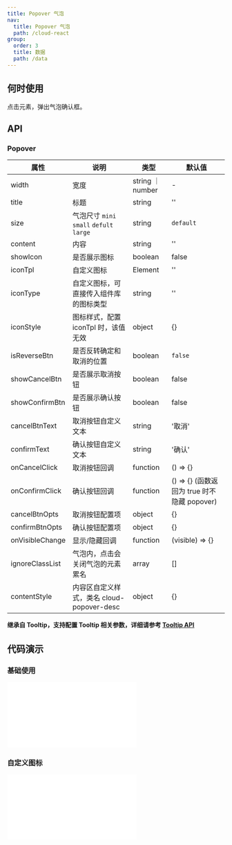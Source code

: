 ```yaml
---
title: Popover 气泡
nav:
  title: Popover 气泡
  path: /cloud-react
group:
  order: 3
  title: 数据
  path: /data
---
```


## 何时使用

点击元素，弹出气泡确认框。

## API

### Popover

| 属性            | 说明                                      | 类型             | 默认值                                      |
| --------------- | ----------------------------------------- | ---------------- | ------------------------------------------- |
| width           | 宽度                                      | string ｜ number | -                                           |
| title           | 标题                                      | string           | ''                                          |
| size            | 气泡尺寸 `mini` `small` `defult` `large`  | string           | `default`                                   |
| content         | 内容                                      | string           | ''                                          |
| showIcon        | 是否展示图标                              | boolean          | false                                       |
| iconTpl         | 自定义图标                                | Element          | ''                                          |
| iconType        | 自定义图标，可直接传入组件库的图标类型    | string           | ''                                          |
| iconStyle       | 图标样式，配置 iconTpl 时，该值无效       | object           | {}                                          |
| isReverseBtn    | 是否反转确定和取消的位置                  | boolean          | `false`                                     |
| showCancelBtn   | 是否展示取消按钮                          | boolean          | false                                       |
| showConfirmBtn  | 是否展示确认按钮                          | boolean          | false                                       |
| cancelBtnText   | 取消按钮自定义文本                        | string           | '取消'                                      |
| confirmText     | 确认按钮自定义文本                        | string           | '确认'                                      |
| onCancelClick   | 取消按钮回调                              | function         | () => {}                                    |
| onConfirmClick  | 确认按钮回调                              | function         | () => {} (函数返回为 true 时不隐藏 popover) |
| cancelBtnOpts   | 取消按钮配置项                            | object           | {}                                          |
| confirmBtnOpts  | 确认按钮配置项                            | object           | {}                                          |
| onVisibleChange | 显示/隐藏回调                             | function         | (visible) => {}                             |
| ignoreClassList | 气泡内，点击会关闭气泡的元素累名          | array            | []                                          |
| contentStyle    | 内容区自定义样式，类名 cloud-popover-desc | object           | {}                                          |

**继承自 Tooltip，支持配置 Tooltip 相关参数，详细请参考 [Tooltip API](https://cloud-react.shuyun.com/v1/cloud-react/common/tooltip#api)**

## 代码演示

### 基础使用

<embed src="@components/popover/demos/basic.md" />

### 自定义图标

<embed src="@components/popover/demos/customIcon.md" />
